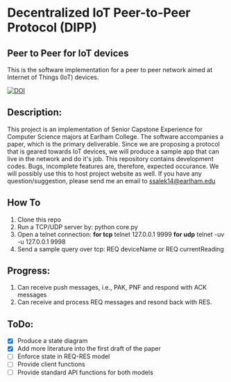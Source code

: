 # Decentralized IoT Peer-to-Peer Protocol (DIPP)

## Peer to Peer for IoT devices
This is the software implementation for a peer to peer network aimed at 
Internet of Things (IoT) devices.

[![DOI](https://zenodo.org/badge/DOI/10.5281/zenodo.1098483.svg)](https://doi.org/10.5281/zenodo.1098483)

## Description:
This project is an implementation of Senior Capstone Experience for Computer
Science majors at Earlham College. The software accompanies a paper, which
is the primary deliverable. Since we are proposing a protocol that is geared
towards IoT devices, we will produce a sample app that can live in the network
and do it's job. This repository contains development codes. Bugs, incomplete
features are, therefore, expected occurance. We will possibly use this to host
project website as well. If you have any question/suggestion, please send me an email to 
ssalek14@earlham.edu

## How To
1. Clone this repo
2. Run a TCP/UDP server by:
    python core.py
3. Open a telnet connection:
    **for tcp**
    telnet 127.0.0.1 9999 
    **for udp**
    telnet -uv -u 127.0.0.1 9998
4. Send a sample query over tcp:
    REQ deviceName
or
    REQ currentReading

## Progress:
1. Can receive push messages, i.e., PAK, PNF and respond with ACK messages
2. Can receive and process REQ messages and resond back with RES.

## ToDo:
- [x] Produce a state diagram
- [x] Add more literature into the first draft of the paper
- [ ] Enforce state in REQ-RES model
- [ ] Provide client functions
- [ ] Provide standard API functions for both models
